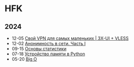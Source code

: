 # HFK



## 2024



- 12-05 [Свой VPN для самых маленьких | 3X-UI + VLESS](http://localhost:1313/articles/vpn_server/ "2024-12-05 13:52:02")
- 12-02 [Анонимность в сети. Часть I](http://localhost:1313/articles/anonymity/ "2024-12-02 01:50:12")
- 09-15 [Основы статистики](http://localhost:1313/notes/basics_of_statistics/ "2024-09-15 17:00:00")
- 07-18 [Устройство памяти в Python](http://localhost:1313/notes/memory_python/ "2024-07-18 16:50:57")
- 05-20 [Big O](http://localhost:1313/notes/big_o/ "2024-05-20 13:00:00")
